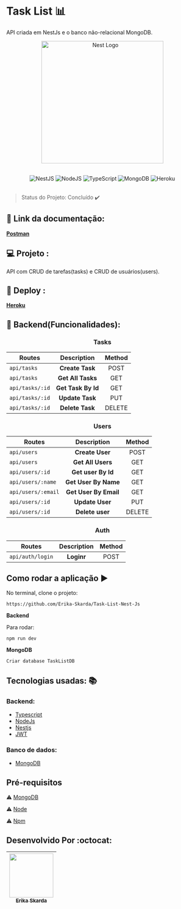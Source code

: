 # Task List 📊

API criada em NestJs e o banco não-relacional MongoDB.

<p align="center">
  <a href="http://nestjs.com/" target="blank"><img src="https://nestjs.com/img/logo_text.svg" width="320" alt="Nest Logo" /></a>
</p>
</br>   

<div align="center">
 <img alt="NestJS" src="https://img.shields.io/badge/nestjs-%23E0234E.svg?style=for-the-badge&logo=nestjs&logoColor=white" />
 <img alt="NodeJS" src="https://img.shields.io/badge/node.js-%2343853D.svg?style=for-the-badge&logo=node-dot-js&logoColor=white"/>
 <img alt="TypeScript" src="https://img.shields.io/badge/typescript-%23007ACC.svg?style=for-the-badge&logo=typescript&logoColor=white"/>
 <img alt="MongoDB" src ="https://img.shields.io/badge/MongoDB-%234ea94b.svg?style=for-the-badge&logo=mongodb&logoColor=white"/>
 <img alt="Heroku" src="https://img.shields.io/badge/heroku-%23430098.svg?style=for-the-badge&logo=heroku&logoColor=white"/>
</div>
</br>

> Status do Projeto: Concluído :heavy_check_mark: 


## :book:  Link da documentação:

<b>[Postman](https://documenter.getpostman.com/view/15971782/TzkzrfM2)</b>

## 💻 Projeto :

API com CRUD de tarefas(tasks) e CRUD de usuários(users).

## 💨 Deploy :

 <b>[Heroku](https://tasklistnest.herokuapp.com/)</b>

## 🧮 Backend(Funcionalidades):

<h3 align="center"><b>Tasks</b></h3>

| Routes | Description | Method 
| --- | :---:  | :---: |
| `api/tasks` | **Create Task** | POST 
| `api/tasks` | **Get All Tasks** | GET 
| `api/tasks/:id` | **Get Task By Id** | GET 
| `api/tasks/:id` | **Update Task** | PUT 
| `api/tasks/:id` | **Delete Task** | DELETE 

<h3 align="center"><b>Users</b></h3>

| Routes | Description | Method 
| --- | :---:  | :---: |
| `api/users` | **Create User** | POST 
| `api/users` | **Get All Users** | GET 
| `api/users/:id` | **Get user By Id** | GET 
| `api/users/:name` | **Get User By Name** | GET
| `api/users/:email` | **Get User By Email** | GET
| `api/users/:id` | **Update User** | PUT 
| `api/users/:id` | **Delete user** | DELETE 

<h3 align="center"><b>Auth</b></h3>

| Routes | Description | Method 
| --- | :---:  | :---: |
| `api/auth/login` | **Loginr** | POST 

## Como rodar a aplicação :arrow_forward:

No terminal, clone o projeto: 

```
https://github.com/Erika-Skarda/Task-List-Nest-Js

```
<b><p>Backend</p></b>

Para rodar:

```
npm run dev

```
<b><p>MongoDB</p></b>

```
Criar database TaskListDB

```

## Tecnologias usadas: :books:

### Backend: 

- [Typescript](https://www.typescriptlang.org/)
- [NodeJs](https://nodejs.org/en/download)
- [Nestjs](https://nestjs.com/)
- [JWT](https://jwt.io/)

### Banco de dados:

- [MongoDB](https://www.mongodb.com/)

## Pré-requisitos

:warning: [MongoDB](https://www.mongodb.com/)

:warning: [Node](https://nodejs.org/en/download/)

:warning: [Npm](https://www.npmjs.com/)

## Desenvolvido Por :octocat:

| [<img src="https://avatars1.githubusercontent.com/u/60902843?s=400&u=fca9219fa3416ab4b849077b9248f71d44133283&v=4" width=115><br><sub>Erika Skarda</sub>](https://www.linkedin.com/in/erika-skarda/) | 
| :---: |
